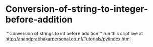 # Conversion-of-string-to-integer-before-addition
'''Conversion of strings to int before addition'''
run this cript live at http://anandprabhakarpersonal.co.nf/Tutorials/py/index.html

